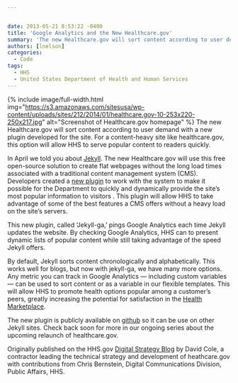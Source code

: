 ```yaml
---


date: 2013-05-21 8:53:22 -0400
title: 'Google Analytics and the New Healthcare.gov'
summary: 'The new Healthcare.gov will sort content according to user demand with a new plugin developed for the site. For a content-heavy site like healthcare.gov, this option will allow HHS to serve popular content to readers quickly. In April we told you about&nbsp;Jekyll. The new Healthcare.gov will use this free'
authors: [lnelson]
categories:
  - Code
tags:
  - HHS
  - United States Department of Health and Human Services
---
```


{% include image/full-width.html img="https://s3.amazonaws.com/sitesusa/wp-content/uploads/sites/212/2014/01/healthcare.gov-10-253x220-250x217.jpg" alt="Screenshot of Healthcare.gov homepage" %}
The new Healthcare.gov will sort content according to user demand with a new plugin developed for the site. For a content-heavy site like healthcare.gov, this option will allow HHS to serve popular content to readers quickly.

In April we told you about [Jekyll](http://www.hhs.gov/digitalstrategy/blog/2013/04/new-heathcare-open-cms-free.html). The new Healthcare.gov will use this free open-source solution to create flat webpages without the long load times associated with a traditional content management system (CMS). Developers created a [new plugin](https://github.com/developmentseed/jekyll-ga) to work with the system to make it possible for the Department to quickly and dynamically provide the site’s most popular information to visitors . This plugin will allow HHS to take advantage of some of the best features a CMS offers without a heavy load on the site’s servers.

This new plugin, called ‘Jekyll-ga,’ pings Google Analytics each time Jekyll updates the website. By checking Google Analytics, HHS can to present dynamic lists of popular content while still taking advantage of the speed Jekyll offers.

By default, Jekyll sorts content chronologically and alphabetically. This works well for blogs, but now with jekyll-ga, we have many more options. Any metric you can track in Google Analytics — including custom variables — can be used to sort content or as a variable in our flexible templates. This will allow HHS to promote health options popular among a customer’s peers, greatly increasing the potential for satisfaction in the [Health Marketplace](http://www.healthcare.gov/marketplace/).

The new plugin is publicly available on [github](https://github.com/developmentseed/jekyll-ga)  so it can be use on other Jekyll sites. Check back soon for more in our ongoing series about the upcoming relaunch of healthcare.gov.

Originally published on the HHS.gov <a href="http://www.hhs.gov/digitalstrategy/blog/2013/04/new-heathcare-open-cms-free.html" target="_blank">Digital Strategy Blog</a> by David Cole, a contractor leading the technical strategy and development of heathcare.gov with contributions from Chris Bernstein, Digital Communications Division, Public Affairs, HHS.